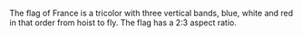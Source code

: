 The flag of France is a tricolor with three vertical bands, blue, white and red in that order from hoist to fly. The flag has a 2:3 aspect ratio.